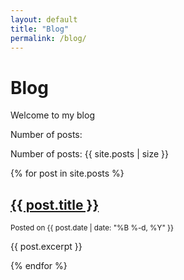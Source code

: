 ```yaml
---
layout: default
title: "Blog"
permalink: /blog/
---
```

# Blog
Welcome to my blog

Number of posts:
<p>Number of posts: {{ site.posts | size }}</p>

{% for post in site.posts %}
  <article>
    <h2><a href="{{ site.baseurl }}{{ post.url }}">{{ post.title }}</a></h2>
    <small>Posted on {{ post.date | date: "%B %-d, %Y" }}</small>
    <p>{{ post.excerpt }}</p>
  </article>
{% endfor %}


